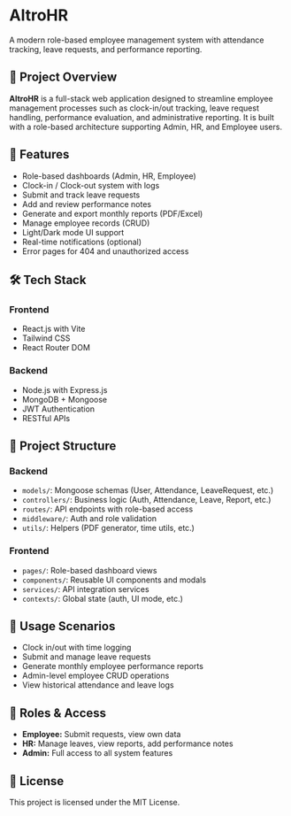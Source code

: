 # AltroHR

A modern role-based employee management system with attendance tracking, leave requests, and performance reporting.

## 📌 Project Overview

**AltroHR** is a full-stack web application designed to streamline employee management processes such as clock-in/out tracking, leave request handling, performance evaluation, and administrative reporting. It is built with a role-based architecture supporting Admin, HR, and Employee users.

## 🚀 Features

- Role-based dashboards (Admin, HR, Employee)
- Clock-in / Clock-out system with logs
- Submit and track leave requests
- Add and review performance notes
- Generate and export monthly reports (PDF/Excel)
- Manage employee records (CRUD)
- Light/Dark mode UI support
- Real-time notifications (optional)
- Error pages for 404 and unauthorized access

## 🛠 Tech Stack

### Frontend

- React.js with Vite
- Tailwind CSS
- React Router DOM

### Backend

- Node.js with Express.js
- MongoDB + Mongoose
- JWT Authentication
- RESTful APIs

## 📂 Project Structure

### Backend

- `models/`: Mongoose schemas (User, Attendance, LeaveRequest, etc.)
- `controllers/`: Business logic (Auth, Attendance, Leave, Report, etc.)
- `routes/`: API endpoints with role-based access
- `middleware/`: Auth and role validation
- `utils/`: Helpers (PDF generator, time utils, etc.)

### Frontend

- `pages/`: Role-based dashboard views
- `components/`: Reusable UI components and modals
- `services/`: API integration services
- `contexts/`: Global state (auth, UI mode, etc.)

## 🧪 Usage Scenarios

- Clock in/out with time logging
- Submit and manage leave requests
- Generate monthly employee performance reports
- Admin-level employee CRUD operations
- View historical attendance and leave logs

## 🔐 Roles & Access

- **Employee:** Submit requests, view own data
- **HR:** Manage leaves, view reports, add performance notes
- **Admin:** Full access to all system features

## 📎 License

This project is licensed under the MIT License.

